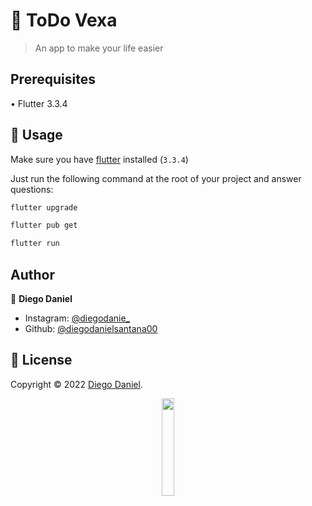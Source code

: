# 📱 ToDo Vexa

> An app to make your life easier

## Prerequisites
  • Flutter 3.3.4

## 🚀 Usage

Make sure you have [flutter](https://docs.flutter.dev/get-started/install) installed (`3.3.4`)

Just run the following command at the root of your project and answer questions:

```sh
flutter upgrade
```

```sh
flutter pub get
```

```sh
flutter run
```

## Author
👤 **Diego Daniel**
- Instagram: [@diegodanie_](https://instagram.com/diegodanie_)
- Github: [@diegodanielsantana00](https://github.com/diegodanielsantana00)

## 📝 License
Copyright © 2022 [Diego Daniel](https://github.com/diegodanielsantana00).<br />

<p align="center">
<a href="https://play.google.com/store/apps/details?id=com.danieldiego.vexa_todo"><img src="https://play.google.com/intl/pt-BR/badges/static/images/badges/en_badge_web_generic.png" width="20%"></a>
</p>
